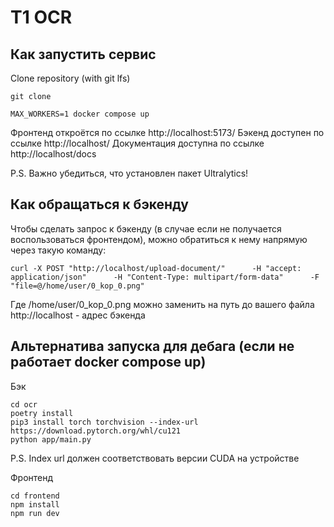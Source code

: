 # T1 OCR 

## Как запустить сервис

Clone repository (with git lfs)
```
git clone 
```

```shell
MAX_WORKERS=1 docker compose up
```
Фронтенд откроётся по ссылке http://localhost:5173/
Бэкенд доступен по ссылке http://localhost/
Документация доступна по ссылке http://localhost/docs

P.S. Важно убедиться, что установлен пакет Ultralytics!

## Как обращаться к бэкенду
Чтобы сделать запрос к бэкенду (в случае если не получается воспользоваться фронтендом), можно обратиться к нему напрямую через такую команду:

```shell
curl -X POST "http://localhost/upload-document/"      -H "accept: application/json"      -H "Content-Type: multipart/form-data"      -F "file=@/home/user/0_kop_0.png"
```
Где /home/user/0_kop_0.png можно заменить на путь до вашего файла 
http://localhost - адрес бэкенда

## Альтернатива запуска для дебага (если не работает docker compose up)

Бэк
```shell
cd ocr 
poetry install
pip3 install torch torchvision --index-url https://download.pytorch.org/whl/cu121
python app/main.py
```

P.S. Index url должен соответствовать версии CUDA на устройстве

Фронтенд
```shell
cd frontend
npm install
npm run dev
```
